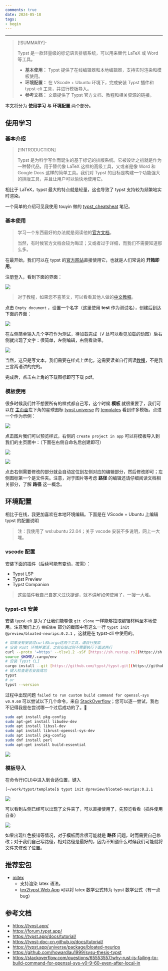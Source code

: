 ```yaml
---
comments: true
date: 2024-05-18
tags:
- begin
---
```

***

> [!SUMMARY]-
> 
> Typst 是一款轻量级的标记语言排版系统，可以用来替代 LaTeX 或 Word 等工具。
>
> - **基本使用：** Typst 提供了在线编辑器和本地编辑器，支持实时渲染和模板使用。
> - **环境配置：** 在 VScode + Ubuntu 环境下，完成安装 Typst 插件和 typst-cli 工具，并进行模板导入。
> - **参考文档：** 文章提供了 Typst 官方文档、教程和相关资源的链接。

本文将分为 **使用学习** 与 **环境配置** 两个部分。 

<!-- more -->

## 使用学习

### 基本介绍

> [!INTRODUCTION]
>
> Typst 是为科学写作而诞生的基于标记的排版系统。它被设计之初就是作为一种替代品，用于替代像 LaTeX 这样的高级工具，又或者是像 Word 和 Google Docs 这样的简单工具。我们对 Typst 的目标是构建一个功能强大的排版工具，并且让用户可以愉快地使用它。

相比于 LaTeX，typst 最大的特点就是轻量，这也导致了 typst 支持较为频繁地实时渲染。

一个简单的介绍可见我使用 touyin 做的 [typst_cheatsheat](../../static/typst_cheatsheat.zip) 笔记。

### 基本使用

> 学习一个东西最好的办法就是阅读他的[官方文档](https://typst.app/docs/tutorial/)。
> 
> 当然，有时候官方文档会较为晦涩；又或者过于详细，而我们不需要知道那么多。

在最开始，我们可以在 typst 的[官方网站](https://typst.app/)直接使用它，也就是人们常说的 **开箱即用**。

注册登入，看到下面的界面：

![](attachments/Make%20pdf%20with%20typst.png)

> 对于教程，如果您不喜英文，可以看看其他人做的[中文教程](https://typst-doc-cn.github.io/docs/tutorial/)。

点击 `Empty document` ，设置一个名字（这里使用 **test** 作为测试名），创建后到达下面的界面：

![](attachments/Make%20pdf%20with%20typst-1.png)

在左侧简单输入几个字符作为测试，待加载完成（√ 处可以看见加载的动图）后右侧就出现了文字：很简单，左侧编辑，右侧看效果。

![](attachments/Make%20pdf%20with%20typst-2.png)

当然，这只是写文本，我们需要在样式上优化，这需要读者自行阅读[教程](https://typst-doc-cn.github.io/docs/tutorial/)，不是我三言两语讲的完的。

完成后，点击右上角的下载图标即可下载 pdf。

### 模板使用

很多时候我们并不想要所有的样式都自己写，这个时候 **模板** 就很重要了，我们可以在 [主页面](https://typst.app/)左下角的星球图标 [typst universe](https://typst.app/universe) 的 [templates](https://typst.app/universe/search/?kind=templates) 看到许多模板。点进一个作为示例：

![](attachments/Make%20pdf%20with%20typst-3.png)

点击图片我们可以预览样式，右侧的 `create project in app` 可以将模板导入到我们的主页面中：（下面在右侧自命名后创建即可）

![](attachments/Make%20pdf%20with%20typst-4.png)

![](attachments/Make%20pdf%20with%20typst-6.png)

点击右侧需要修改的部分就会自动定位到左侧对应的编辑部分，然后修改即可；左侧图标第一个是文件夹。注意，对于图片等考虑 **路径** 的编辑还请仔细阅读文档相关部分，了解 **路径** 这一概念。

## 环境配置

相比于在线，我更加喜欢在本地环境编辑。下面是在 VScode + Ubuntu 上编辑 typst 的配置说明

> 注：我使用了 wsl:ubuntu 22.04；关于 vscode 安装不多说明，网上一大堆。

### vscode 配置

安装下面的插件（后续可能有变动，按需）：

- Typst LSP
- Typst Preview
- Typst Companion

> 这些插件我自己自定义过快捷键，就不讲解如何使用了，一搜一大堆。

### typst-cli 安装

安装 typst-cli 是为了让我们能够像 `git clone` 一样能够拉取编辑材料至本地使用。注意我们上方 `模板使用`  部分的截图中有这么一行 `typst init @preview/bloated-neurips:0.2.1` ，这就是在 typst-cli 中使用的。

```bash
# 如果没有安装过curl和cargo这两个工具，请自行搜索
# 安装 Rust 环境并激活，之前安装过则不需要执行下面这两行
curl --proto '=https' --tlsv1.2 -sSf [https://sh.rustup.rs](https://sh.rustup.rs/) | sh -s -- -y
source $HOME/.cargo/env
# 安装 Typst CLI
cargo install --git [https://github.com/typst/typst.git](https://github.com/typst/typst.git) typst-cli
# 键入检查是否安装成功
typst
# or
typst --version
```

过程中出现问题 `failed to run custom build command for openssl-sys v0.9.60` 可以尝试以下几个命令，来自 [StackOverflow](https://stackoverflow.com/questions/65553557/why-rust-is-failing-to-build-command-for-openssl-sys-v0-9-60-even-after-local-in)；您可以逐一尝试，我也不记得我是在尝试哪一个过后成功的了。🥲

```bash
sudo apt install pkg-config
sudo apt-get install libudev-dev
sudo apt install libssl-dev
sudo apt install librust-openssl-sys-dev
sudo apt install pkg-config
sudo dnf install perl
sudo apt-get install build-essential
```

![](attachments/Make%20pdf%20with%20typst-7.png)

### 模板导入

在命令行(CLI)中进入到合适位置，键入

```bash
[~/work/typst/template]$ typst init @preview/bloated-neurips:0.2.1
```

![](attachments/Make%20pdf%20with%20typst-8.png)

可以看到左侧已经可以出现了文件夹了，可以直接使用了，先预览看看（插件使用自查）

![](attachments/Make%20pdf%20with%20typst-9.png)

  如果出现红色报错等情况，对于模板而言很可能就是 **路径** 问题，时而需要自己修改；对于我们自己写路径，相对路径是最好的，因为不知道什么时候我们可能就将文件夹修改了位置。

## 推荐宏包

- [mitex](https://typst.app/universe/package/mitex/)
    - 支持渲染 latex 语法。
    - [tex2typst Web App](https://qwinsi.github.io/tex2typst-webapp/) 可以将 latex 数学公式转为 typst 数学公式（有一点 bug）

## 参考文档

- https://typst.app/
- https://forum.typst.app/
- https://typst.app/docs/tutorial/
- https://typst-doc-cn.github.io/docs/tutorial/
- https://typst.app/universe/package/bloated-neurips
- https://github.com/howardlau1999/sysu-thesis-typst
- https://stackoverflow.com/questions/65553557/why-rust-is-failing-to-build-command-for-openssl-sys-v0-9-60-even-after-local-in

